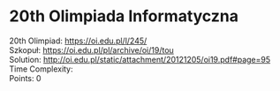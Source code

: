 # 20th Olimpiada Informatyczna
20th Olimpiad: https://oi.edu.pl/l/245/<br />
Szkopuł: https://oi.edu.pl/pl/archive/oi/19/tou <br />
Solution: http://oi.edu.pl/static/attachment/20121205/oi19.pdf#page=95 <br />
Time Complexity: <br />
Points: 0 <br />